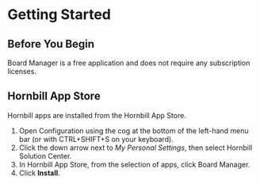 # Getting Started
## Before You Begin
Board Manager is a free application and does not require any subscription licenses.


## Hornbill App Store
Hornbill apps are installed from the Hornbill App Store.

1. Open Configuration using the cog at the bottom of the left-hand menu bar (or with CTRL+SHIFT+S on your keyboard).
1. Click the down arrow next to *My Personal Settings*, then select Hornbill Solution Center.
1. In Hornbill App Store, from the selection of apps, click Board Manager.
1. Click **Install**.